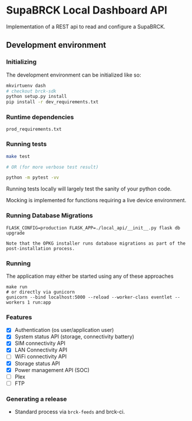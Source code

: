 # SupaBRCK Local Dashboard API

Implementation of a REST api to read and configure a SupaBRCK.

## Development environment

### Initializing

The development environment can be initialized like so:

```bash
mkvirtuenv dash
# checkout brck-sdk
python setup.py install
pip install -r dev_requirements.txt
```

### Runtime dependencies

    prod_requirements.txt

### Running tests

```bash
make test

# OR (for more verbose test result)

python -m pytest -vv
```

Running tests locally will largely test the sanity of your python code.

Mocking is implemented for functions requiring a live device environment.


### Running Database Migrations

```shell
FLASK_CONFIG=production FLASK_APP=./local_api/__init__.py flask db upgrade
```

    Note that the OPKG installer runs database migrations as part of the post-installation process.

### Running

The application may either be started using any of these approaches

```shell
make run
# or directly via gunicorn
gunicorn --bind localhost:5000 --reload --worker-class eventlet --workers 1 run:app
```


### Features

- [x] Authentication (os user/application user)
- [x] System status API (storage, connectivity battery)
- [x] SIM connectivity API
- [x] LAN Connectivity API
- [ ] WiFi connectivity API
- [x] Storage status API
- [x] Power management API (SOC)
- [ ] Plex
- [ ] FTP

### Generating a release

- Standard process via `brck-feeds` and brck-ci.
